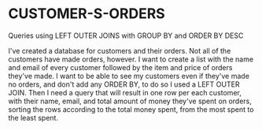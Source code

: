 # CUSTOMER-S-ORDERS
Queries using LEFT OUTER JOINS with GROUP BY and ORDER BY DESC

I've created a database for customers and their orders. Not all of the customers have made orders, however. I want to create a list with the name and email of every customer followed by the item and price of orders they've made. I want to be able to see my customers even if they've made no orders, and don't add any ORDER BY, to do so I used a LEFT OUTER JOIN.
Then I need a query that will result in one row per each customer, with their name, email, and total amount of money they've spent on orders, sorting the rows according to the total money spent, from the most spent to the least spent.
